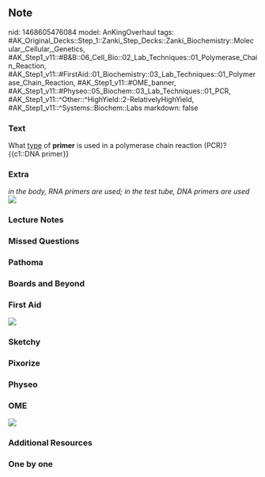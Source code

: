 ## Note
nid: 1468605476084
model: AnKingOverhaul
tags: #AK_Original_Decks::Step_1::Zanki_Step_Decks::Zanki_Biochemistry::Molecular,_Cellular,_Genetics, #AK_Step1_v11::#B&B::06_Cell_Bio::02_Lab_Techniques::01_Polymerase_Chain_Reaction, #AK_Step1_v11::#FirstAid::01_Biochemistry::03_Lab_Techniques::01_Polymerase_Chain_Reaction, #AK_Step1_v11::#OME_banner, #AK_Step1_v11::#Physeo::05_Biochem::03_Lab_Techniques::01_PCR, #AK_Step1_v11::^Other::^HighYield::2-RelativelyHighYield, #AK_Step1_v11::^Systems::Biochem::Labs
markdown: false

### Text
<div>
  <div>
    <div>
      What <u>type</u> of <b>primer</b> is used in a polymerase
      chain reaction (PCR)?
    </div>
    <div>
      {{c1::DNA primer}}
    </div>
  </div>
</div>

### Extra
<div>
  <i>in the body, RNA primers are used; in the test tube, DNA
  primers are used</i>
</div>
<div><img src="paste-32182189949163.jpg"></div>

### Lecture Notes


### Missed Questions


### Pathoma


### Boards and Beyond


### First Aid
<img src="tmpO14Zl8.png">

### Sketchy


### Pixorize


### Physeo


### OME
<div class="ome-widget">
  <a href="https://onlinemeded.org?ref=anki"><img src=
  "_OME_AnkiFlashcards_General_3.png"></a>
</div>

### Additional Resources


### One by one

